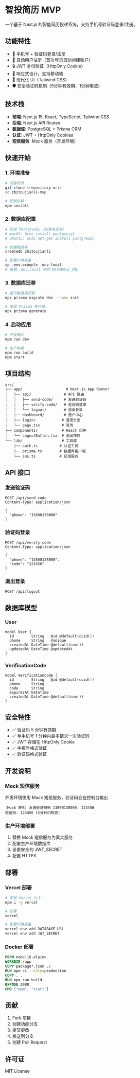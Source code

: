 # 智投简历 MVP

一个基于 Next.js 的智能简历投递系统，支持手机号验证码登录/注册。

## 功能特性

- 🔐 手机号 + 验证码登录/注册
- 🎯 自动用户注册（首次登录自动创建账户）
- 🔒 JWT 身份验证（HttpOnly Cookie）
- 📱 响应式设计，支持移动端
- 🎨 现代化 UI（Tailwind CSS）
- 🛡️ 安全验证码机制（5分钟有效期，1分钟限流）

## 技术栈

- **前端**: Next.js 15, React, TypeScript, Tailwind CSS
- **后端**: Next.js API Routes
- **数据库**: PostgreSQL + Prisma ORM
- **认证**: JWT + HttpOnly Cookies
- **短信服务**: Mock 服务（开发环境）

## 快速开始

### 1. 环境准备

```bash
# 克隆项目
git clone <repository-url>
cd zhitoujianli-mvp

# 安装依赖
npm install
```

### 2. 数据库配置

```bash
# 安装 PostgreSQL（如果未安装）
# macOS: brew install postgresql
# Ubuntu: sudo apt-get install postgresql

# 创建数据库
createdb zhitoujianli

# 配置环境变量
cp .env.example .env.local
# 编辑 .env.local 中的 DATABASE_URL
```

### 3. 数据库迁移

```bash
# 运行数据库迁移
npx prisma migrate dev --name init

# 生成 Prisma 客户端
npx prisma generate
```

### 4. 启动应用

```bash
# 开发模式
npm run dev

# 生产构建
npm run build
npm start
```

## 项目结构

```
src/
├── app/                    # Next.js App Router
│   ├── api/               # API 路由
│   │   ├── send-code/     # 发送验证码
│   │   ├── verify-code/   # 验证码登录
│   │   └── logout/        # 退出登录
│   ├── dashboard/         # 用户中心
│   ├── login/            # 登录页面
│   └── page.tsx          # 首页
├── components/           # React 组件
│   └── LogoutButton.tsx  # 退出按钮
└── lib/                  # 工具库
    ├── auth.ts          # 认证工具
    ├── prisma.ts        # 数据库客户端
    └── sms.ts           # 短信服务
```

## API 接口

### 发送验证码
```http
POST /api/send-code
Content-Type: application/json

{
  "phone": "13800138000"
}
```

### 验证码登录
```http
POST /api/verify-code
Content-Type: application/json

{
  "phone": "13800138000",
  "code": "123456"
}
```

### 退出登录
```http
POST /api/logout
```

## 数据库模型

### User
```prisma
model User {
  id        String   @id @default(cuid())
  phone     String   @unique
  createdAt DateTime @default(now())
  updatedAt DateTime @updatedAt
}
```

### VerificationCode
```prisma
model VerificationCode {
  id        String   @id @default(cuid())
  phone     String
  code      String
  expiresAt DateTime
  createdAt DateTime @default(now())
}
```

## 安全特性

- ✅ 验证码 5 分钟有效期
- ✅ 单手机号 1 分钟内最多请求一次验证码
- ✅ JWT 存储在 HttpOnly Cookie
- ✅ 手机号格式验证
- ✅ 验证码格式验证

## 开发说明

### Mock 短信服务
开发环境使用 Mock 短信服务，验证码会在控制台输出：
```
[Mock SMS] 发送验证码到 13800138000: 123456
验证码: 123456 (5分钟内有效)
```

### 生产环境部署
1. 替换 Mock 短信服务为真实服务
2. 配置生产环境数据库
3. 设置安全的 JWT_SECRET
4. 配置 HTTPS

## 部署

### Vercel 部署
```bash
# 安装 Vercel CLI
npm i -g vercel

# 部署
vercel

# 配置环境变量
vercel env add DATABASE_URL
vercel env add JWT_SECRET
```

### Docker 部署
```dockerfile
FROM node:18-alpine
WORKDIR /app
COPY package*.json ./
RUN npm ci --only=production
COPY . .
RUN npm run build
EXPOSE 3000
CMD ["npm", "start"]
```

## 贡献

1. Fork 项目
2. 创建功能分支
3. 提交更改
4. 推送到分支
5. 创建 Pull Request

## 许可证

MIT License